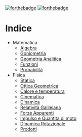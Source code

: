 [![forthebadge](https://forthebadge.com/images/badges/gluten-free.svg)](https://forthebadge.com) [![forthebadge](https://forthebadge.com/images/badges/you-didnt-ask-for-this.svg)](https://forthebadge.com) 

# Indice
- Matematica
	- [Algebra](Matematica/Algebra.md)
	- [Goniometria](Matematica/Goniometria.md)
	- [Geometria Analitica](Matematica/Geometria%20Analitica.md)
	- [Funzioni](Matematica/Funzioni.md)
	- [Probabilità](Matematica/Probabilità.md)
- Fisica
	- [Statica](Fisica/Statica.md)
	- [Ottica Geometrica](Ottica%20Geometrica.md)
	- [Calore e temperatura](Fisica/Calore%20e%20Temperatura.md)
	- [Cinematica](Fisica/Cinematica.md)
	- [Dinamica](Fisica/Dinamica.md)
	- [Relatività Galileiana](Fisica/Relatività%20galileiana.md)
	- [Forze Apparenti](Fisica/Forze%20apparenti.md)
	- [Impulso e Quantità di moto](Fisica/Impulso%20e%20quantità%20di%20moto.md)
	- [Dinamica Rotazionale](Fisica/Dinamica%20rotazionale.md)
	- [Prodotti](Fisica/Prodotti.md)

















